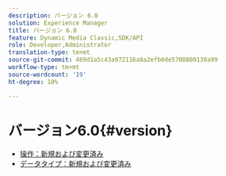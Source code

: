 ```yaml
---
description: バージョン 6.0
solution: Experience Manager
title: バージョン 6.0
feature: Dynamic Media Classic,SDK/API
role: Developer,Administrator
translation-type: tm+mt
source-git-commit: 469d1a5c43a972116a8a2efb0de5708800130a99
workflow-type: tm+mt
source-wordcount: '19'
ht-degree: 10%

---
```



# バージョン6.0{#version}

* [操作：新規および変更済み](r-6-operations.md)
* [データタイプ：新規および変更済み](r-6-types.md)
